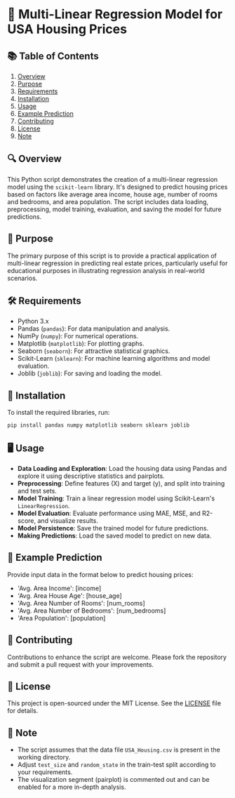 # 🏡 Multi-Linear Regression Model for USA Housing Prices

## 📚 Table of Contents
1. [Overview](#overview)
2. [Purpose](#purpose)
3. [Requirements](#requirements)
4. [Installation](#installation)
5. [Usage](#usage)
6. [Example Prediction](#example-prediction)
7. [Contributing](#contributing)
8. [License](#license)
9. [Note](#note)

<a name="overview"></a>
## 🔍 Overview
This Python script demonstrates the creation of a multi-linear regression model using the `scikit-learn` library. It's designed to predict housing prices based on factors like average area income, house age, number of rooms and bedrooms, and area population. The script includes data loading, preprocessing, model training, evaluation, and saving the model for future predictions.

<a name="purpose"></a>
## 🎯 Purpose
The primary purpose of this script is to provide a practical application of multi-linear regression in predicting real estate prices, particularly useful for educational purposes in illustrating regression analysis in real-world scenarios.

<a name="requirements"></a>
## 🛠 Requirements
- Python 3.x
- Pandas (`pandas`): For data manipulation and analysis.
- NumPy (`numpy`): For numerical operations.
- Matplotlib (`matplotlib`): For plotting graphs.
- Seaborn (`seaborn`): For attractive statistical graphics.
- Scikit-Learn (`sklearn`): For machine learning algorithms and model evaluation.
- Joblib (`joblib`): For saving and loading the model.

<a name="installation"></a>
## 🚀 Installation
To install the required libraries, run:
```bash
pip install pandas numpy matplotlib seaborn sklearn joblib
```

## 🖥 Usage
- **Data Loading and Exploration**: Load the housing data using Pandas and explore it using descriptive statistics and pairplots.
- **Preprocessing**: Define features (X) and target (y), and split into training and test sets.
- **Model Training**: Train a linear regression model using Scikit-Learn's `LinearRegression`.
- **Model Evaluation**: Evaluate performance using MAE, MSE, and R2-score, and visualize results.
- **Model Persistence**: Save the trained model for future predictions.
- **Making Predictions**: Load the saved model to predict on new data.

<a name="example-prediction"></a>
## 🧮 Example Prediction
Provide input data in the format below to predict housing prices:
- 'Avg. Area Income': [income]
- 'Avg. Area House Age': [house_age]
- 'Avg. Area Number of Rooms': [num_rooms]
- 'Avg. Area Number of Bedrooms': [num_bedrooms]
- 'Area Population': [population]

<a name="contributing"></a>
## 👥 Contributing
Contributions to enhance the script are welcome. Please fork the repository and submit a pull request with your improvements.

<a name="license"></a>
## 📜 License
This project is open-sourced under the MIT License. See the [LICENSE](LICENSE.md) file for details.

<a name="note"></a>
## 📝 Note
- The script assumes that the data file `USA_Housing.csv` is present in the working directory.
- Adjust `test_size` and `random_state` in the train-test split according to your requirements.
- The visualization segment (pairplot) is commented out and can be enabled for a more in-depth analysis.
